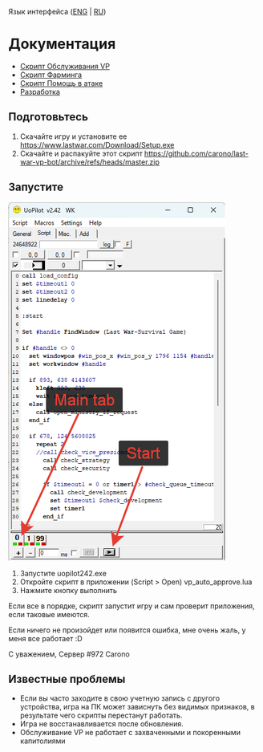Язык интерфейса ([ENG](https://github.com/carono/last-war-vp-bot/README.md) | [RU](https://github.com/carono/last-war-vp-bot/docs/en/README.md))

# Документация
- [Скрипт Обслуживания VP](https://github.com/carono/last-war-vp-bot/docs/en/vp_auto_approve.md)
- [Скрипт Фарминга](https://github.com/carono/last-war-vp-bot/docs/en/farming.md)
- [Скрипт Помощь в атаке](https://github.com/carono/last-war-vp-bot/docs/en/attack.md)
- [Разработка](https://github.com/carono/last-war-vp-bot/docs/en/develop.md)

## Подготовьтесь
1. Скачайте игру и установите ее https://www.lastwar.com/Download/Setup.exe
2. Скачайте и распакуйте этот скрипт https://github.com/carono/last-war-vp-bot/archive/refs/heads/master.zip

## Запустите
![UOPilot](https://github.com/carono/last-war-vp-bot/blob/f20acd34993135de2ea5cdc4b19c9dcd3be0f2fd/img/uopilot.png)
1. Запустите uopilot242.exe
2. Откройте скрипт в приложении (Script > Open) vp_auto_approve.lua
3. Нажмите кнопку выполнить

Если все в порядке, скрипт запустит игру и сам проверит приложения, если таковые имеются.

Если ничего не произойдет или появится ошибка, мне очень жаль, у меня все работает :D

С уважением,
Сервер #972 Carono

## Известные проблемы
* Если вы часто заходите в свою учетную запись с другого устройства, игра на ПК может зависнуть без видимых признаков, в результате чего скрипты перестанут работать.
* Игра не восстанавливается после обновления.
* Обслуживание VP не работает с захваченными и покоренными капитолиями